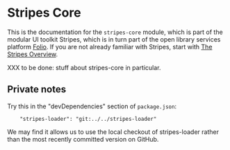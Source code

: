 Stripes Core
============

This is the documentation for the `stripes-core` module, which is part of the modular UI toolkit Stripes, which is in turn part of the open library services platform [Folio](http://www.folio.org/). If you are not already familiar with Stripes, start with [The Stripes Overview](OVERVIEW.html).

XXX to be done: stuff about stripes-core in particular.


Private notes
-------------

Try this in the "devDependencies" section of `package.json`:

        "stripes-loader": "git:../../stripes-loader"

We may find it allows us to use the local checkout of stripes-loader rather than the most recently committed version on GitHub.

